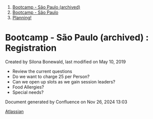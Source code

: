1. [Bootcamp - São Paulo (archived)](index.html)
2. [Bootcamp - São Paulo](18874376.html)
3. [Planning!](Planning%21_18874415.html)

# Bootcamp - São Paulo (archived) : Registration

Created by Silona Bonewald, last modified on May 10, 2019

- Review the current questions
- Do we want to charge 25 per Person?
- Can we open up slots as we gain session leaders?
- Food Allergies?
- Special needs?

Document generated by Confluence on Nov 26, 2024 13:03

[Atlassian](http://www.atlassian.com/)
